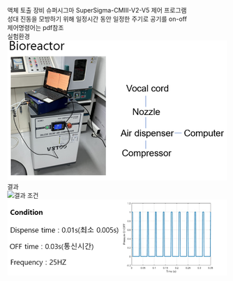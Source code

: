 액체 토출 장비 슈퍼시그마 SuperSigma-CMIII-V2-V5 제어 프로그램\
성대 진동을 모방하기 위해 일정시간 동안 일정한 주기로 공기를 on-off\
제어명령어는 pdf참조\
실험환경\
![실험환경](11.png)
결과\
![결과](image35.gif)
조건\
![조건](condi.png)
